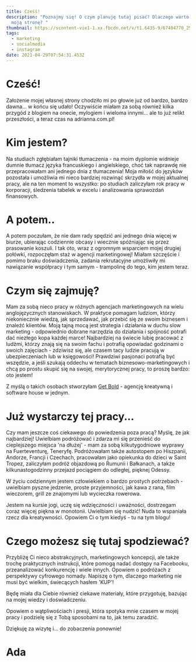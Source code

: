 ```yaml
---
title: Cześś!
description: "Poznajmy się! O czym planuję tutaj pisać? Dlaczego warto odwiedzać
  moją stronę? "
thumbnail: https://scontent-vie1-1.xx.fbcdn.net/v/t1.6435-9/67404770_2522591194430594_8508600250854801408_n.jpg?_nc_cat=110&ccb=1-3&_nc_sid=174925&_nc_ohc=6yMqDyv0OrAAX-UOseX&_nc_ht=scontent-vie1-1.xx&oh=7512daa665fa54439e16027fd84153b4&oe=60AE7C82
tags:
  - marketing
  - socialmedia
  - instagram
date: 2021-04-29T07:54:31.453Z
---
```

# Cześć!

Założenie mojej własnej strony chodziło mi po głowie już od bardzo, bardzo dawna... w końcu się udało! Oczywiście miałam za sobą również kilka przygód z blogiem na onecie, mylogiem i wieloma innymi... ale to już relikt przeszłości, a teraz czas na adrianna.com.pl!



# Kim jestem?

Na studiach zgłębiałam tajniki tłumaczenia - na moim dyplomie widnieje dumnie tłumacz języka francuskiego i angielskiego, choć tak naprawdę nie przepracowałam ani jednego dnia z tłumaczenia! Moja miłość do języków pozostała i umożliwia mi nieco bardziej rozwinąć skrzydła w mojej aktualnej pracy, ale na ten moment to wszystko: po studiach zaliczyłam rok pracy w korporacji, śledzenia tabelek w excelu i analizowania sprawozdań finansowych. 



# A potem..

A potem poczułam, że nie dam rady spędzić ani jednego dnia więcej w biurze, ubierając codziennie obcasy i wiecznie spóźniając się przez prasowanie koszuli. I tak oto, wraz z ogromnym wsparciem mojej drugiej połówki, rozpoczęłam staż w agencji marketingowej! Miałam szczęście i pomimo braku doświadczenia, zadania rekrutacyjne umożliwiły mi nawiązanie współpracy i tym samym - trampolinę do tego, kim jestem teraz. 



# Czym się zajmuję?

Mam za sobą nieco pracy w różnych agencjach marketingowych na wielu anglojęzycznych stanowiskach. W praktyce pomagam ludziom, którzy niekoniecznie wiedzą, jak sprzedawać, jak przebić się ze swoim biznesem i znaleźć klientów. Moją tajną mocą jest strategia i działania w duchu slow marketing - odpowiednio dobrane narzędzia do działania i spójność potrafi dać niezłego kopa każdej marce! Najbardziej na świecie lubię pracować z ludźmi, którzy znają się na swoim fachu i potrafią opowiadać godzinami o swoich zajęciach - zdziwisz się, ale czasem tacy ludzie pracują w ubezpieczeniach lub w księgowości! Prawdziwi pasjonaci potrafią być wszędzie, a jeśli szukają oddechu w tematach biznesowo-marketingowych i chcą po prostu skupić się na swojej, merytorycznej pracy, to proszę bardzo: oto jestem!

Z myślą o takich osobach stworzyłam [Get Bold](www.getbold.agency) - agencję kreatywną i software house w jednym.



# Już wystarczy tej pracy...



Czy mam jeszcze coś ciekawego do powiedzenia poza pracą? Myślę, że jak najbardziej! Uwielbiam podróżować i zdarza mi się przenieść do cieplejszego miejsca 'na dłużej' - mam za sobą kilkutygodniowe wyprawy na Fuerteventurę, Teneryfę. Podróżowałam także autostopem po Hiszpanii, Andorze, Francji i Czechach, pracowałam jako opiekunka do dzieci w Saint Tropez, zaliczyłam podróż objazdową po Rumunii i Bałkanach, a także kilkunastogodzinny przejazd pociągiem do odległej, pięknej Odessy.

W życiu codziennym jestem człowiekiem o bardzo prostych potrzebach - uwielbiam pyszne jedzenie, proste przyjemności, jak kawa z rana, film wieczorem, grill ze znajomymi lub wycieczka rowerowa. 

Jestem na kursie jogi, uczę się wdzięczności i uważności, dostrzegam coraz więcej piękna w monotonii. Uwielbiam się nudzić! Nuda to wspaniała rzecz dla kreatywności. Opowiem Ci o tym kiedyś - tu na tym blogu!



# Czego możesz się tutaj spodziewać?

Przybliżę Ci nieco abstrakcyjnych, marketingowych koncepcji, ale także trochę praktycznych instrukcji, które pomogą nadać dostępy na Facebooku, przeanalizować konkurencję i wiele innych. Opowiem o podróżach z perspektywy cyfrowego nomady. Napiszę o tym, dlaczego marketing nie musi być wielkim, świecących hasłem 'KUP'! 

Będę miała dla Ciebie również ciekawe materiały, które przygotuję, bazując na mojej wiedzy i doświadczeniu. 

Opowiem o wątpliwościach i presji, która spotyka mnie czasem w mojej pracy i podzielę się z Tobą sposobami na to, jak temu zaradzić. 

Dziękuję za wizytę i... do zobaczenia ponownie!



# Ada